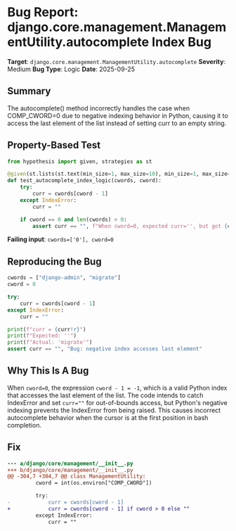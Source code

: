 # Bug Report: django.core.management.ManagementUtility.autocomplete Index Bug

**Target**: `django.core.management.ManagementUtility.autocomplete`
**Severity**: Medium
**Bug Type**: Logic
**Date**: 2025-09-25

## Summary

The autocomplete() method incorrectly handles the case when COMP_CWORD=0 due to negative indexing behavior in Python, causing it to access the last element of the list instead of setting curr to an empty string.

## Property-Based Test

```python
from hypothesis import given, strategies as st

@given(st.lists(st.text(min_size=1, max_size=10), min_size=1, max_size=10), st.integers())
def test_autocomplete_index_logic(cwords, cword):
    try:
        curr = cwords[cword - 1]
    except IndexError:
        curr = ""

    if cword == 0 and len(cwords) > 0:
        assert curr == "", f"When cword=0, expected curr='', but got {curr!r}"
```

**Failing input**: `cwords=['0'], cword=0`

## Reproducing the Bug

```python
cwords = ["django-admin", "migrate"]
cword = 0

try:
    curr = cwords[cword - 1]
except IndexError:
    curr = ""

print(f"curr = {curr!r}")
print(f"Expected: ''")
print(f"Actual: 'migrate'")
assert curr == "", "Bug: negative index accesses last element"
```

## Why This Is A Bug

When `cword=0`, the expression `cword - 1 = -1`, which is a valid Python index that accesses the last element of the list. The code intends to catch IndexError and set `curr=""` for out-of-bounds access, but Python's negative indexing prevents the IndexError from being raised. This causes incorrect autocomplete behavior when the cursor is at the first position in bash completion.

## Fix

```diff
--- a/django/core/management/__init__.py
+++ b/django/core/management/__init__.py
@@ -304,7 +304,7 @@ class ManagementUtility:
         cword = int(os.environ["COMP_CWORD"])

         try:
-            curr = cwords[cword - 1]
+            curr = cwords[cword - 1] if cword > 0 else ""
         except IndexError:
             curr = ""
```